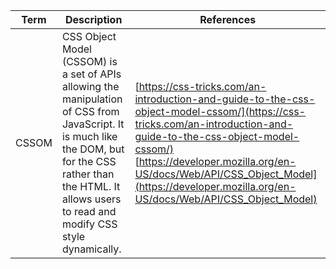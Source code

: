 | Term | Description | References |
| ---- | ----------- | ---------- |
| CSSOM | CSS Object Model (CSSOM) is a set of APIs allowing the manipulation of CSS from JavaScript. It is much like the DOM, but for the CSS rather than the HTML. It allows users to read and modify CSS style dynamically. | [https://css-tricks.com/an-introduction-and-guide-to-the-css-object-model-cssom/](https://css-tricks.com/an-introduction-and-guide-to-the-css-object-model-cssom/) [https://developer.mozilla.org/en-US/docs/Web/API/CSS_Object_Model](https://developer.mozilla.org/en-US/docs/Web/API/CSS_Object_Model) |
